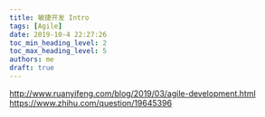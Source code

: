 ```yaml
---
title: 敏捷开发 Intro
tags: [Agile]
date: 2019-10-4 22:27:26
toc_min_heading_level: 2
toc_max_heading_level: 5
authors: me
draft: true
---
```


http://www.ruanyifeng.com/blog/2019/03/agile-development.html
https://www.zhihu.com/question/19645396

<!-- more -->